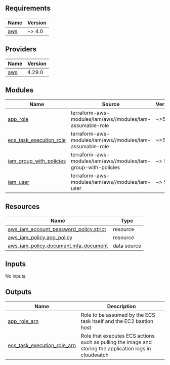 ## Requirements

| Name | Version |
|------|---------|
| <a name="requirement_aws"></a> [aws](#requirement\_aws) | ~> 4.0 |

## Providers

| Name | Version |
|------|---------|
| <a name="provider_aws"></a> [aws](#provider\_aws) | 4.29.0 |

## Modules

| Name | Source | Version |
|------|--------|---------|
| <a name="module_app_role"></a> [app\_role](#module\_app\_role) | terraform-aws-modules/iam/aws//modules/iam-assumable-role | ~>5.5 |
| <a name="module_ecs_task_execution_role"></a> [ecs\_task\_execution\_role](#module\_ecs\_task\_execution\_role) | terraform-aws-modules/iam/aws//modules/iam-assumable-role | ~>5.5 |
| <a name="module_iam_group_with_policies"></a> [iam\_group\_with\_policies](#module\_iam\_group\_with\_policies) | terraform-aws-modules/iam/aws//modules/iam-group-with-policies | ~> 5.3 |
| <a name="module_iam_user"></a> [iam\_user](#module\_iam\_user) | terraform-aws-modules/iam/aws//modules/iam-user | ~> 5.3 |

## Resources

| Name | Type |
|------|------|
| [aws_iam_account_password_policy.strict](https://registry.terraform.io/providers/hashicorp/aws/latest/docs/resources/iam_account_password_policy) | resource |
| [aws_iam_policy.app_policy](https://registry.terraform.io/providers/hashicorp/aws/latest/docs/resources/iam_policy) | resource |
| [aws_iam_policy_document.mfa_document](https://registry.terraform.io/providers/hashicorp/aws/latest/docs/data-sources/iam_policy_document) | data source |

## Inputs

No inputs.

## Outputs

| Name | Description |
|------|-------------|
| <a name="output_app_role_arn"></a> [app\_role\_arn](#output\_app\_role\_arn) | Role to be assumed by the ECS task itself and the EC2 bastion host |
| <a name="output_ecs_task_execution_role_arn"></a> [ecs\_task\_execution\_role\_arn](#output\_ecs\_task\_execution\_role\_arn) | Role that executes ECS actions such as pulling the image and storing the application logs in cloudwatch |
